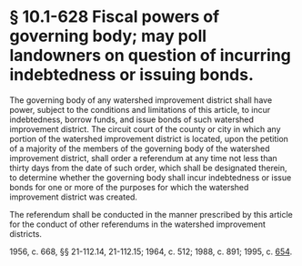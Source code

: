 # § 10.1-628 Fiscal powers of governing body; may poll landowners on question of incurring indebtedness or issuing bonds.

<p>The governing body of any watershed improvement district shall have power, subject to the conditions and limitations of this article, to incur indebtedness, borrow funds, and issue bonds of such watershed improvement district. The circuit court of the county or city in which any portion of the watershed improvement district is located, upon the petition of a majority of the members of the governing body of the watershed improvement district, shall order a referendum at any time not less than thirty days from the date of such order, which shall be designated therein, to determine whether the governing body shall incur indebtedness or issue bonds for one or more of the purposes for which the watershed improvement district was created.</p><p>The referendum shall be conducted in the manner prescribed by this article for the conduct of other referendums in the watershed improvement districts.</p><p>1956, c. 668, §§ 21-112.14, 21-112.15; 1964, c. 512; 1988, c. 891; 1995, c. <a href='http://lis.virginia.gov/cgi-bin/legp604.exe?951+ful+CHAP0654'>654</a>.</p>